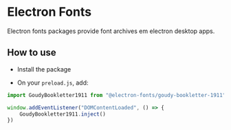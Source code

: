 # Electron Fonts

Electron fonts packages provide font archives em electron desktop apps.

## How to use

* Install the package

* On your `preload.js`, add:

```ts
import GoudyBookletter1911 from "@electron-fonts/goudy-bookletter-1911"

window.addEventListener("DOMContentLoaded", () => {
    GoudyBookletter1911.inject()
})
```